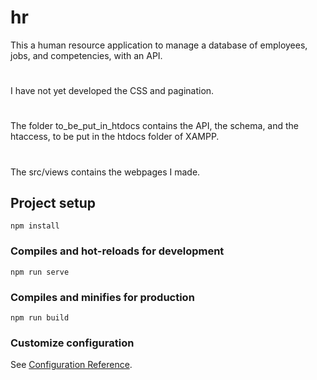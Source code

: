 # hr
This a human resource application to manage a database of employees, jobs, and competencies, with an API. 
#
I have not yet developed the CSS and pagination. 
#
The folder to_be_put_in_htdocs contains the API, the schema, and the htaccess, to be put in the htdocs folder of XAMPP. 
#
The src/views contains the webpages I made. 

## Project setup
```
npm install
```

### Compiles and hot-reloads for development
```
npm run serve
```

### Compiles and minifies for production
```
npm run build
```

### Customize configuration
See [Configuration Reference](https://cli.vuejs.org/config/).
